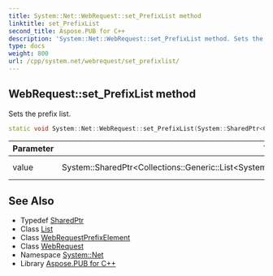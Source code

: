 ```yaml
---
title: System::Net::WebRequest::set_PrefixList method
linktitle: set_PrefixList
second_title: Aspose.PUB for C++
description: 'System::Net::WebRequest::set_PrefixList method. Sets the prefix list in C++.'
type: docs
weight: 800
url: /cpp/system.net/webrequest/set_prefixlist/
---
```

## WebRequest::set_PrefixList method


Sets the prefix list.

```cpp
static void System::Net::WebRequest::set_PrefixList(System::SharedPtr<Collections::Generic::List<System::SharedPtr<WebRequest::WebRequestPrefixElement>>> value)
```


| Parameter | Type | Description |
| --- | --- | --- |
| value | System::SharedPtr\<Collections::Generic::List\<System::SharedPtr\<WebRequest::WebRequestPrefixElement\>\>\> | The prefix list to set. |

## See Also

* Typedef [SharedPtr](../../../system/sharedptr/)
* Class [List](../../../system.collections.generic/list/)
* Class [WebRequestPrefixElement](../webrequestprefixelement/)
* Class [WebRequest](../)
* Namespace [System::Net](../../)
* Library [Aspose.PUB for C++](../../../)
